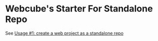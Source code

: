 
# Webcube's Starter For Standalone Repo

See [Usage #1: create a web project as a standalone repo](https://github.com/dexteryy/Project-WebCube/tree/master/packages/webcube#usage-1-create-a-web-project-as-a-standalone-repo)
